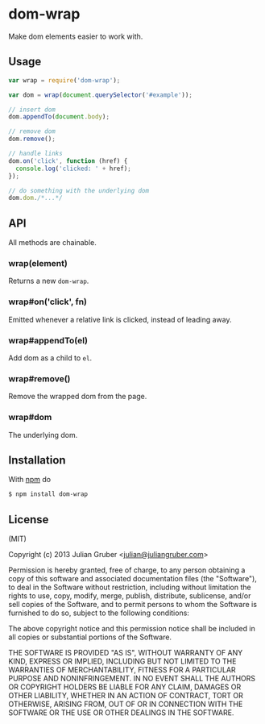 
# dom-wrap

Make dom elements easier to work with.

## Usage

```js
var wrap = require('dom-wrap');

var dom = wrap(document.querySelector('#example'));

// insert dom
dom.appendTo(document.body);

// remove dom
dom.remove();

// handle links
dom.on('click', function (href) {
  console.log('clicked: ' + href);
});

// do something with the underlying dom
dom.dom./*...*/
```

## API

All methods are chainable.

### wrap(element)

Returns a new `dom-wrap`.

### wrap#on('click', fn)

Emitted whenever a relative link is clicked, instead of leading away.

### wrap#appendTo(el)

Add dom as a child to `el`.

### wrap#remove()

Remove the wrapped dom from the page.

### wrap#dom

The underlying dom.

## Installation

With [npm](http://npmjs.org) do

```bash
$ npm install dom-wrap
```

## License

(MIT)

Copyright (c) 2013 Julian Gruber &lt;julian@juliangruber.com&gt;

Permission is hereby granted, free of charge, to any person obtaining a copy of
this software and associated documentation files (the "Software"), to deal in
the Software without restriction, including without limitation the rights to
use, copy, modify, merge, publish, distribute, sublicense, and/or sell copies
of the Software, and to permit persons to whom the Software is furnished to do
so, subject to the following conditions:

The above copyright notice and this permission notice shall be included in all
copies or substantial portions of the Software.

THE SOFTWARE IS PROVIDED "AS IS", WITHOUT WARRANTY OF ANY KIND, EXPRESS OR
IMPLIED, INCLUDING BUT NOT LIMITED TO THE WARRANTIES OF MERCHANTABILITY,
FITNESS FOR A PARTICULAR PURPOSE AND NONINFRINGEMENT. IN NO EVENT SHALL THE
AUTHORS OR COPYRIGHT HOLDERS BE LIABLE FOR ANY CLAIM, DAMAGES OR OTHER
LIABILITY, WHETHER IN AN ACTION OF CONTRACT, TORT OR OTHERWISE, ARISING FROM,
OUT OF OR IN CONNECTION WITH THE SOFTWARE OR THE USE OR OTHER DEALINGS IN THE
SOFTWARE.
